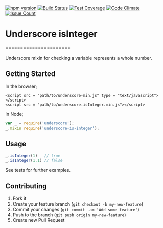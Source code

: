 [![npm version](https://badge.fury.io/js/underscore-is-integer.svg)](https://badge.fury.io/js/underscore-is-integer)
[![Build Status](https://travis-ci.org/mikeyhogarth/underscore-is-integer.svg?branch=master)](https://travis-ci.org/mikeyhogarth/underscore-is-integer)
[![Test Coverage](https://codeclimate.com/github/mikeyhogarth/underscore-is-integer/badges/coverage.svg)](https://codeclimate.com/github/mikeyhogarth/underscore-is-integer/coverage)
[![Code Climate](https://codeclimate.com/github/mikeyhogarth/underscore-is-integer/badges/gpa.svg)](https://codeclimate.com/github/mikeyhogarth/underscore-is-integer)
[![Issue Count](https://codeclimate.com/github/mikeyhogarth/underscore-is-integer/badges/issue_count.svg)](https://codeclimate.com/github/mikeyhogarth/underscore-is-integer)

# Underscore isInteger
======================

Underscore mixin for checking a variable represents a whole number.

## Getting Started

In the browser;
```html5
<script src = "path/to/underscore-min.js" type = "text/javascript"></script>
<script src = "path/to/underscore.isInteger.min.js"></script>
```
In Node;
```javascript
var _ = require('underscore');
_.mixin require('underscore-is-integer');
```

## Usage
```javascript
_.isInteger(1)   // true
_.isInteger(1.1) // false
```
See tests for further examples.

## Contributing

1. Fork it
2. Create your feature branch (`git checkout -b my-new-feature`)
3. Commit your changes (`git commit -am 'Add some feature'`)
4. Push to the branch (`git push origin my-new-feature`)
5. Create new Pull Request
